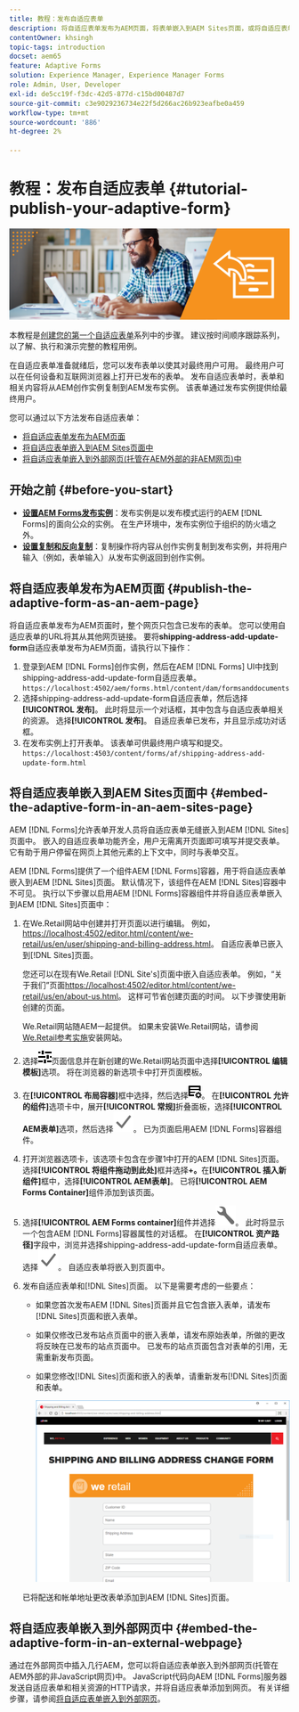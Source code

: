 ```yaml
---
title: 教程：发布自适应表单
description: 将自适应表单发布为AEM页面，将表单嵌入到AEM Sites页面，或将自适应表单嵌入到外部网页中
contentOwner: khsingh
topic-tags: introduction
docset: aem65
feature: Adaptive Forms
solution: Experience Manager, Experience Manager Forms
role: Admin, User, Developer
exl-id: de5cc19f-f3dc-42d5-877d-c15bd00487d7
source-git-commit: c3e9029236734e22f5d266ac26b923eafbe0a459
workflow-type: tm+mt
source-wordcount: '886'
ht-degree: 2%

---
```


# 教程：发布自适应表单 {#tutorial-publish-your-adaptive-form}

![主页图像](do-not-localize/13-publish-your-adaptive-form-small.png)

本教程是[创建您的第一个自适应表单](https://helpx.adobe.com/cn/experience-manager/6-3/forms/using/create-your-first-adaptive-form.html)系列中的步骤。 建议按时间顺序跟踪系列，以了解、执行和演示完整的教程用例。

在自适应表单准备就绪后，您可以发布表单以使其对最终用户可用。 最终用户可以在任何设备和互联网浏览器上打开已发布的表单。 发布自适应表单时，表单和相关内容将从AEM创作实例复制到AEM发布实例。 该表单通过发布实例提供给最终用户。

您可以通过以下方法发布自适应表单：

* [将自适应表单发布为AEM页面](../../forms/using/publish-your-adaptive-form.md#publish-the-adaptive-form-as-an-aem-page)
* [将自适应表单嵌入到AEM Sites页面中](#embed-the-adaptive-form-in-an-aem-sites-page)
* [将自适应表单嵌入到外部网页(托管在AEM外部的非AEM网页)中](../../forms/using/publish-your-adaptive-form.md)

## 开始之前 {#before-you-start}

* **[设置AEM Forms发布实例](https://helpx.adobe.com/cn/experience-manager/6-3/forms/using/installing-configuring-aem-forms-osgi.html)**：发布实例是以发布模式运行的AEM [!DNL Forms]的面向公众的实例。 在生产环境中，发布实例位于组织的防火墙之外。
* **[设置复制和反向复制](https://helpx.adobe.com/experience-manager/6-3/help/sites-deploying/replication.html)**：复制操作将内容从创作实例复制到发布实例，并将用户输入（例如，表单输入）从发布实例返回到创作实例。

## 将自适应表单发布为AEM页面 {#publish-the-adaptive-form-as-an-aem-page}

将自适应表单发布为AEM页面时，整个网页只包含已发布的表单。 您可以使用自适应表单的URL将其从其他网页链接。 要将&#x200B;**shipping-address-add-update-form**&#x200B;自适应表单发布为AEM页面，请执行以下操作：

1. 登录到AEM [!DNL Forms]创作实例，然后在AEM [!DNL Forms] UI中找到shipping-address-add-update-form自适应表单。
   `https://localhost:4502/aem/forms.html/content/dam/formsanddocuments`
1. 选择shipping-address-add-update-form自适应表单，然后选择&#x200B;**[!UICONTROL 发布]**。 此时将显示一个对话框，其中包含与自适应表单相关的资源。 选择&#x200B;**[!UICONTROL 发布]**。 自适应表单已发布，并且显示成功对话框。
1. 在发布实例上打开表单。 该表单可供最终用户填写和提交。
   `https://localhost:4503/content/forms/af/shipping-address-add-update-form.html`

## 将自适应表单嵌入到AEM Sites页面中 {#embed-the-adaptive-form-in-an-aem-sites-page}

AEM [!DNL Forms]允许表单开发人员将自适应表单无缝嵌入到AEM [!DNL Sites]页面中。 嵌入的自适应表单功能齐全，用户无需离开页面即可填写并提交表单。它有助于用户停留在网页上其他元素的上下文中，同时与表单交互。

AEM [!DNL Forms]提供了一个组件AEM [!DNL Forms]容器，用于将自适应表单嵌入到AEM [!DNL Sites]页面。 默认情况下，该组件在AEM [!DNL Sites]容器中不可见。 执行以下步骤以启用AEM [!DNL Forms]容器组件并将自适应表单嵌入到AEM [!DNL Sites]页面中：

1. 在We.Retail网站中创建并打开页面以进行编辑。 例如，[https://localhost:4502/editor.html/content/we-retail/us/en/user/shipping-and-billing-address.html](https://localhost:4502/editor.html/content/we-retail/us/en/user/shipping-and-billing-address.html)。 自适应表单已嵌入到[!DNL Sites]页面。

   您还可以在现有We.Retail [!DNL Site's]页面中嵌入自适应表单。 例如，“关于我们”页面[https://localhost:4502/editor.html/content/we-retail/us/en/about-us.html](https://localhost:4502/editor.html/content/we-retail/us/en/about-us.html)。 这样可节省创建页面的时间。 以下步骤使用新创建的页面。

   We.Retail网站随AEM一起提供。 如果未安装We.Retail网站，请参阅[We.Retail参考实施](https://helpx.adobe.com/experience-manager/6-3/help/sites-developing/we-retail.html)安装网站。

1. 选择![属性](assets/properties.png)页面信息并在新创建的We.Retail网站页面中选择&#x200B;**[!UICONTROL 编辑模板]**&#x200B;选项。 将在浏览器的新选项卡中打开页面模板。
1. 在&#x200B;**[!UICONTROL 布局容器]**&#x200B;框中选择，然后选择![馈送管理](assets/feedmanagement.png)。 在&#x200B;**[!UICONTROL 允许的组件]**&#x200B;选项卡中，展开&#x200B;**[!UICONTROL 常规]**&#x200B;折叠面板，选择&#x200B;**[!UICONTROL AEM表单]**&#x200B;选项，然后选择![保存图标](assets/save_icon.svg)。 已为页面启用AEM [!DNL Forms]容器组件。

1. 打开浏览器选项卡，该选项卡包含在步骤1中打开的AEM [!DNL Sites]页面。 选择&#x200B;**[!UICONTROL 将组件拖动到此处]**&#x200B;框并选择&#x200B;**+。**&#x200B;在&#x200B;**[!UICONTROL 插入新组件]**&#x200B;框中，选择&#x200B;**[!UICONTROL AEM表单]**。 已将&#x200B;**[!UICONTROL AEM Forms Container]**&#x200B;组件添加到该页面。
1. 选择&#x200B;**[!UICONTROL AEM Forms container]**&#x200B;组件并选择![configure-icon](assets/configure-icon.svg)。 此时将显示一个包含AEM [!DNL Forms]容器属性的对话框。 在&#x200B;**[!UICONTROL 资产路径]**&#x200B;字段中，浏览并选择shipping-address-add-update-form自适应表单。 选择![保存图标](assets/save_icon.svg)。 自适应表单将嵌入到页面中。
1. 发布自适应表单和[!DNL Sites]页面。 以下是需要考虑的一些要点：

   * 如果您首次发布AEM [!DNL Sites]页面并且它包含嵌入表单，请发布[!DNL Sites]页面和嵌入表单。
   * 如果仅修改已发布站点页面中的嵌入表单，请发布原始表单，所做的更改将反映在已发布的站点页面中。 已发布的站点页面包含对表单的引用，无需重新发布页面。
   * 如果您修改[!DNL Sites]页面和嵌入的表单，请重新发布[!DNL Sites]页面和表单。

     ![embed-in-aem-sites](assets/embed-in-aem-sites.png)

   已将配送和帐单地址更改表单添加到AEM [!DNL Sites]页面。

## 将自适应表单嵌入到外部网页中 {#embed-the-adaptive-form-in-an-external-webpage}

通过在外部网页中插入几行AEM，您可以将自适应表单嵌入到外部网页(托管在AEM外部的非JavaScript网页)中。 JavaScript代码向AEM [!DNL Forms]服务器发送自适应表单和相关资源的HTTP请求，并将自适应表单添加到网页。 有关详细步骤，请参阅[将自适应表单嵌入到外部网页](/help/forms/using/embed-adaptive-form-external-web-page.md)。
